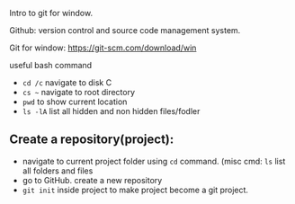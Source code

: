 Intro to git for window. 

Github: version control and source code management system.

Git for window: https://git-scm.com/download/win



useful bash command

- `cd /c` navigate to disk C
- `cs ~` navigate to root directory
- `pwd` to show current location
- `ls -lA` list all hidden and non hidden files/fodler



## Create a repository(project):

- navigate to current project folder using `cd` command. (misc cmd: `ls` list all folders and files 
- go to GitHub. create a new repository
- `git init` inside project to make project become a git project.
